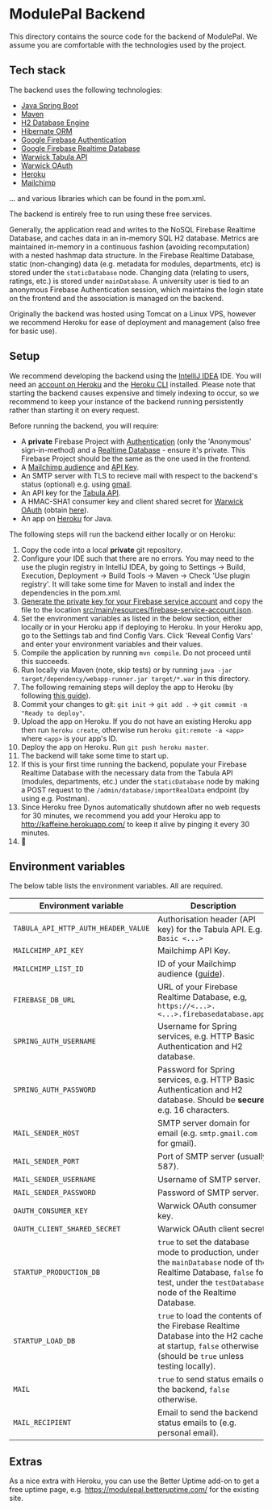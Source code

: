 # ModulePal Backend

This directory contains the source code for the backend of ModulePal. We assume you are comfortable with the technologies used by the project.

## Tech stack

  The backend uses the following technologies:
  
  * [Java Spring Boot](https://spring.io/projects/spring-boot)
  * [Maven](https://maven.apache.org/)
  * [H2 Database Engine](https://www.h2database.com/html/main.html) 
  * [Hibernate ORM](https://hibernate.org/orm/)
  * [Google Firebase Authentication](https://firebase.google.com/docs/auth)
  * [Google Firebase Realtime Database](https://firebase.google.com/docs/database)
  * [Warwick Tabula API](https://warwick.ac.uk/services/its/servicessupport/web/tabula/api/)
  * [Warwick OAuth](https://warwick.ac.uk/services/its/servicessupport/web/sign-on/help/oauth/apis)
  * [Heroku](https://www.heroku.com/)
  * [Mailchimp](https://mailchimp.com)
  
  ... and various libraries which can be found in the pom.xml.
  
  The backend is entirely free to run using these free services.
  
  Generally, the application read and writes to the NoSQL Firebase Realtime Database, and caches data in an in-memory SQL H2 database. Metrics are maintained in-memory in a continuous fashion (avoiding recomputation) with a nested hashmap data structure. In the Firebase Realtime Database, static (non-changing) data (e.g. metadata for modules, departments, etc) is stored under the `staticDatabase` node. Changing data (relating to users, ratings, etc.) is stored under `mainDatabase`. A university user is tied to an anonymous Firebase Authentication session, which maintains the login state on the frontend and the association is managed on the backend.

  Originally the backend was hosted using Tomcat on a Linux VPS, however we recommend Heroku for ease of deployment and management (also free for basic use).
  
  ## Setup
  
  We recommend developing the backend using the [IntelliJ IDEA](https://www.jetbrains.com/idea/) IDE. You will need an [account on Heroku](https://www.heroku.com/) and the [Heroku CLI](https://devcenter.heroku.com/articles/heroku-cli) installed. Please note that starting the backend causes expensive and timely indexing to occur, so we recommend to keep your instance of the backend running persistently rather than starting it on every request.
  
  Before running the backend, you will require:
  
  * A **private** Firebase Project with [Authentication](https://firebase.google.com/docs/auth) (only the 'Anonymous' sign-in-method) and a [Realtime Database](https://firebase.google.com/docs/database) - ensure it's private. This Firebase Project should be the same as the one used in the frontend.
  * A [Mailchimp audience](https://mailchimp.com/en-gb/help/getting-started-audience/) and [API Key](https://mailchimp.com/en-gb/help/about-api-keys/).
  * An SMTP server with TLS to recieve mail with respect to the backend's status (optional) e.g. using [gmail](https://kinsta.com/blog/gmail-smtp-server/).
  * An API key for the [Tabula API](https://warwick.ac.uk/services/its/servicessupport/web/tabula/api/).
  * A HMAC-SHA1 consumer key and client shared secret for [Warwick OAuth](https://warwick.ac.uk/services/its/servicessupport/web/sign-on/help/oauth/apis/) (obtain [here](https://warwick.ac.uk/services/its/servicessupport/web/sign-on/help/oauth/apis/registration/)).
  * An app on [Heroku](https://www.heroku.com/) for Java.
  
  The following steps will run the backend either locally or on Heroku:
  
  1. Copy the code into a local **private** git repository.
  1. Configure your IDE such that there are no errors. You may need to the use the plugin registry in IntelliJ IDEA, by going to Settings -> Build, Execution, Deployment -> Build Tools -> Maven -> Check 'Use plugin registry'. It will take some time for Maven to install and index the dependencies in the pom.xml.
  1. [Generate the private key for your Firebase service account](https://firebase.google.com/docs/admin/setup#initialize-sdk) and copy the file to the location [src/main/resources/firebase-service-account.json](/backend/src/main/resources/firebase-service-account.json). 
  1. Set the environment variables as listed in the below section, either locally or in your Heroku app if deploying to Heroku. In your Heroku app, go to the Settings tab and find Config Vars. Click 'Reveal Config Vars' and enter your environment variables and their values.
  1. Compile the application by running `mvn compile`. Do not proceed until this succeeds.
  1. Run locally via Maven (note, skip tests) or by running `java -jar target/dependency/webapp-runner.jar target/*.war` in this directory.
  1. The following remaining steps will deploy the app to Heroku (by following [this guide](https://devcenter.heroku.com/articles/java-webapp-runner)).
  1. Commit your changes to git: `git init` -> `git add .` -> `git commit -m "Ready to deploy"`.
  1. Upload the app on Heroku. If you do not have an existing Heroku app then run `heroku create`, otherwise run `heroku git:remote -a <app>` where `<app>` is your app's ID.
  1. Deploy the app on Heroku. Run `git push heroku master`.
  2. The backend will take some time to start up.
  3. If this is your first time running the backend, populate your Firebase Realtime Database with the necessary data from the Tabula API (modules, departments, etc.) under the `staticDatabase` node by making a POST request to the `/admin/database/importRealData` endpoint (by using e.g. Postman).
  4. Since Heroku free Dynos automatically shutdown after no web requests for 30 minutes, we recommend you add your Heroku app to http://kaffeine.herokuapp.com/ to keep it alive by pinging it every 30 minutes.
  5. :rocket:
  
  ## Environment variables
  
  The below table lists the environment variables. All are required.

  | Environment variable                | Description                                                                                                                                                                      |
|-------------------------------------|----------------------------------------------------------------------------------------------------------------------------------------------------------------------------------|
| `TABULA_API_HTTP_AUTH_HEADER_VALUE` | Authorisation header (API key) for the Tabula API. E.g. `Basic <...>`                                                                                                            |
| `MAILCHIMP_API_KEY`                 | Mailchimp API Key.                                                                                                                                                               |
| `MAILCHIMP_LIST_ID`                 | ID of your Mailchimp audience ([guide](https://mailchimp.com/en-gb/help/find-audience-id/)).                                                                                     |
| `FIREBASE_DB_URL`                   | URL of your Firebase Realtime Database, e.g, `https://<...>.<...>.firebasedatabase.app/`                                                                                         |
| `SPRING_AUTH_USERNAME`              | Username for Spring services, e.g. HTTP Basic Authentication and H2 database.                                                                                                    |
| `SPRING_AUTH_PASSWORD`              | Password for Spring services, e.g. HTTP Basic Authentication and H2 database. Should be **secure**, e.g. 16 characters.                                                          |
| `MAIL_SENDER_HOST`                  | SMTP server domain for email (e.g. `smtp.gmail.com` for gmail).                                                                                                                  |
| `MAIL_SENDER_PORT`                  | Port of SMTP server (usually 587).                                                                                                                                               |
| `MAIL_SENDER_USERNAME`              | Username of SMTP server.                                                                                                                                                         |
| `MAIL_SENDER_PASSWORD`              | Password of SMTP server.                                                                                                                                                         |
| `OAUTH_CONSUMER_KEY`                | Warwick OAuth consumer key.                                                                                                                                                      |
| `OAUTH_CLIENT_SHARED_SECRET`        | Warwick OAuth client secret.                                                                                                                                                     |
| `STARTUP_PRODUCTION_DB`             | `true` to set the database mode to production, under the `mainDatabase` node of the Realtime Database, `false` for test, under the `testDatabase` node of the Realtime Database. |
| `STARTUP_LOAD_DB`                   | `true` to load the contents of the Firebase Realtime Database into the H2 cache at startup, `false` otherwise (should be `true` unless testing locally).                         |
| `MAIL`                              | `true` to send status emails of the backend, `false` otherwise.                                                                                                                  |
| `MAIL_RECIPIENT`                    | Email to send the backend status emails to (e.g. personal email).                                                                                                                                     |

## Extras

As a nice extra with Heroku, you can use the Better Uptime add-on to get a free uptime page, e.g. https://modulepal.betteruptime.com/ for the existing site.
